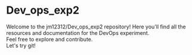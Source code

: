 # Dev_ops_exp2
Welcome to the jm12312/Dev_ops_exp2 repository! Here you'll find all the resources and documentation for the DevOps experiment.  
Feel free to explore and contribute.  
Let's try git!  


